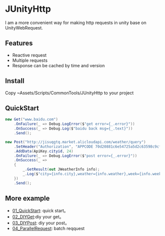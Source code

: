 # JUnityHttp
I am a more convenient way for making http requests in unity base on UnityWebRequest.

## Features

* Reactive request
* Multiple requests
* Response can be cached by time and version

## Install

Copy ~Assets/Scripts/CommonTools/JUnityHttp to your project

## QuickStart

```C#
new Get("www.baidu.com")
    .OnFailure(_ => Debug.LogError($"get error={_.error}"))
    .OnSuccess(_ => Debug.Log($"baidu back msg={_.text}"))
    .Send();

new Post("http://jisuqgtq.market.alicloudapi.com/weather/query")
    .SetHeader("Authorization", "APPCODE 70d20881c6e54725a5d2c63598c9cf64")
    .AddData(ApiKey.cityid, 24)
    .OnFailure(_ => Debug.LogError($"post error={_.error}"))
    .OnSuccess(_ =>
    {
        _.GetResult(out JWeatherInfo info);
        _.Log($"city={info.city},weather={info.weather},week={info.week},date={info.date}");
    })
    .Send();
```

## More example

* [01_QuickStart](Assets/Scripts/CommonTools/JUnityHttpSample/01_QuickStart/): quick start。
* [02_DIYGet](Assets/Scripts/CommonTools/JUnityHttpSample/02_DIYGet/):diy your get。
* [03_DIYPost](Assets/Scripts/CommonTools/JUnityHttpSample/03_DIYPost/): diy your post。
* [04_ParallelRequest](Assets/Scripts/CommonTools/JUnityHttpSample/04_ParallelRequest/): batch reqquest

